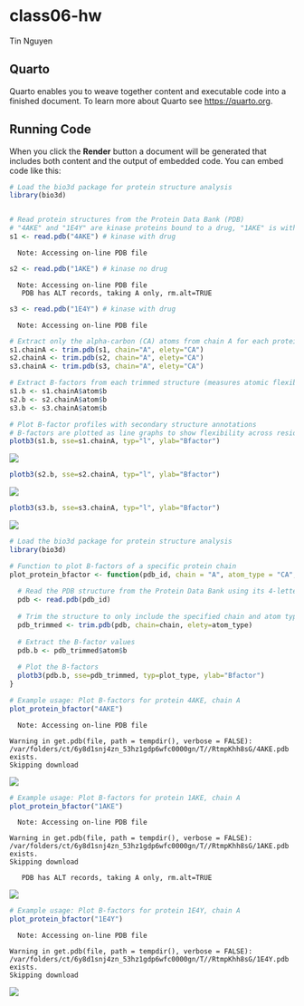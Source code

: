 # class06-hw
Tin Nguyen

## Quarto

Quarto enables you to weave together content and executable code into a
finished document. To learn more about Quarto see <https://quarto.org>.

## Running Code

When you click the **Render** button a document will be generated that
includes both content and the output of embedded code. You can embed
code like this:

``` r
# Load the bio3d package for protein structure analysis
library(bio3d)


# Read protein structures from the Protein Data Bank (PDB)
# "4AKE" and "1E4Y" are kinase proteins bound to a drug, "1AKE" is without drug
s1 <- read.pdb("4AKE") # kinase with drug
```

      Note: Accessing on-line PDB file

``` r
s2 <- read.pdb("1AKE") # kinase no drug
```

      Note: Accessing on-line PDB file
       PDB has ALT records, taking A only, rm.alt=TRUE

``` r
s3 <- read.pdb("1E4Y") # kinase with drug
```

      Note: Accessing on-line PDB file

``` r
# Extract only the alpha-carbon (CA) atoms from chain A for each protein
s1.chainA <- trim.pdb(s1, chain="A", elety="CA")
s2.chainA <- trim.pdb(s2, chain="A", elety="CA")
s3.chainA <- trim.pdb(s3, chain="A", elety="CA")

# Extract B-factors from each trimmed structure (measures atomic flexibility)
s1.b <- s1.chainA$atom$b
s2.b <- s2.chainA$atom$b
s3.b <- s3.chainA$atom$b

# Plot B-factor profiles with secondary structure annotations
# B-factors are plotted as line graphs to show flexibility across residues
plotb3(s1.b, sse=s1.chainA, typ="l", ylab="Bfactor") 
```

![](class06-hw_files/figure-commonmark/unnamed-chunk-1-1.png)

``` r
plotb3(s2.b, sse=s2.chainA, typ="l", ylab="Bfactor") 
```

![](class06-hw_files/figure-commonmark/unnamed-chunk-1-2.png)

``` r
plotb3(s3.b, sse=s3.chainA, typ="l", ylab="Bfactor")
```

![](class06-hw_files/figure-commonmark/unnamed-chunk-1-3.png)

``` r
# Load the bio3d package for protein structure analysis
library(bio3d)

# Function to plot B-factors of a specific protein chain
plot_protein_bfactor <- function(pdb_id, chain = "A", atom_type = "CA", plot_type = "l"){
  
  # Read the PDB structure from the Protein Data Bank using its 4-letter ID
  pdb <- read.pdb(pdb_id)
  
  # Trim the structure to only include the specified chain and atom type
  pdb_trimmed <- trim.pdb(pdb, chain=chain, elety=atom_type)
  
  # Extract the B-factor values
  pdb.b <- pdb_trimmed$atom$b
  
  # Plot the B-factors
  plotb3(pdb.b, sse=pdb_trimmed, typ=plot_type, ylab="Bfactor")
}
```

``` r
# Example usage: Plot B-factors for protein 4AKE, chain A
plot_protein_bfactor("4AKE")
```

      Note: Accessing on-line PDB file

    Warning in get.pdb(file, path = tempdir(), verbose = FALSE):
    /var/folders/ct/6y8d1snj4zn_53hz1gdp6wfc0000gn/T//RtmpKhh8sG/4AKE.pdb exists.
    Skipping download

![](class06-hw_files/figure-commonmark/unnamed-chunk-3-1.png)

``` r
# Example usage: Plot B-factors for protein 1AKE, chain A
plot_protein_bfactor("1AKE")
```

      Note: Accessing on-line PDB file

    Warning in get.pdb(file, path = tempdir(), verbose = FALSE):
    /var/folders/ct/6y8d1snj4zn_53hz1gdp6wfc0000gn/T//RtmpKhh8sG/1AKE.pdb exists.
    Skipping download

       PDB has ALT records, taking A only, rm.alt=TRUE

![](class06-hw_files/figure-commonmark/unnamed-chunk-3-2.png)

``` r
# Example usage: Plot B-factors for protein 1E4Y, chain A
plot_protein_bfactor("1E4Y")
```

      Note: Accessing on-line PDB file

    Warning in get.pdb(file, path = tempdir(), verbose = FALSE):
    /var/folders/ct/6y8d1snj4zn_53hz1gdp6wfc0000gn/T//RtmpKhh8sG/1E4Y.pdb exists.
    Skipping download

![](class06-hw_files/figure-commonmark/unnamed-chunk-3-3.png)
